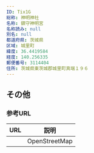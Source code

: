 ```yaml
---
ID: Tix1G
総称: 神明神社
名称: 鎮守神明宮
名称読み: null
別名: null
都道府県: 茨城県
区域: 城里町
緯度: 36.4419584
経度: 140.256335
郵便番号: 3114404
住所: 茨城県東茨城郡城里町真端１９６
---
```


## その他

### 参考URL

| URL | 説明          |
| --- | ------------- |
|     | OpenStreetMap |
